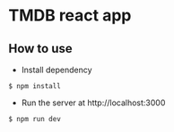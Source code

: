 # TMDB react app

## How to use
- Install dependency
```
$ npm install
```
- Run the server at http://localhost:3000
```
$ npm run dev
```
